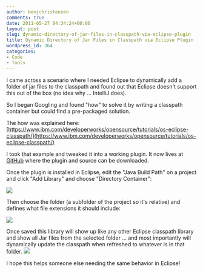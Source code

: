 ```yaml
---
author: benjchristensen
comments: true
date: 2011-05-27 04:34:24+00:00
layout: post
slug: dynamic-directory-of-jar-files-in-classpath-via-eclipse-plugin
title: Dynamic Directory of Jar Files in Classpath via Eclipse Plugin
wordpress_id: 364
categories:
- Code
- Tools
---
```


I came across a scenario where I needed Eclipse to dynamically add a folder of jar files to the classpath and found out that Eclipse doesn't support this out of the box (no idea why ... IntelliJ does).

So I began Googling and found "how" to solve it by writing a classpath container but could find a pre-packaged solution.

The how was explained here: [https://www.ibm.com/developerworks/opensource/tutorials/os-eclipse-classpath/](https://www.ibm.com/developerworks/opensource/tutorials/os-eclipse-classpath/)

I took that example and tweaked it into a working plugin. It now lives at [GitHub](https://github.com/benjchristensen/SimpleDirectoryContainer_EclipsePlugin) where the plugin and source can be downloaded.

Once the plugin is installed in Eclipse, edit the "Java Build Path" on a project and click "Add Library" and choose "Directory Container":

[![](http://benjchristensen.files.wordpress.com/2011/05/add-library.png?w=800)](http://benjchristensen.files.wordpress.com/2011/05/add-library.png)

Then choose the folder (a subfolder of the project so it's relative) and defines what file extensions it should include:

[![](http://benjchristensen.files.wordpress.com/2011/05/creating-library.png?w=800)](http://benjchristensen.files.wordpress.com/2011/05/creating-library.png)

Once saved this library will show up like any other Eclipse classpath library and show all Jar files from the selected folder ... and most importantly will dynamically update the classpath when refreshed to whatever is in that folder.
[![](http://benjchristensen.files.wordpress.com/2011/05/directory-classpath.png?w=800)](http://benjchristensen.files.wordpress.com/2011/05/directory-classpath.png)

I hope this helps someone else needing the same behavior in Eclipse!

